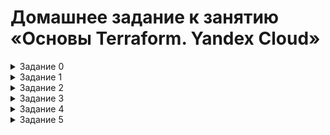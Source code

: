 # Домашнее задание к занятию «Основы Terraform. Yandex Cloud»

<details><summary>Задание 0</summary>


   Ознакомился с документацией к security-groups в Yandex Cloud.

</details>


<details><summary>Задание 1</summary>


   Ознакомился с документацией к security-groups в Yandex Cloud.

   1. Изучил файл variables.tf и переменные описанные в нем.
   2. Создал сервисный аккаунт **terraform** с ролью **editor**, создал авторизованный ключ и скачал файл **service_account_key_file.json**.
   3. Сгенерировал новый ssh-ключ и поместил его в качестве дефолтного для переменной **vms_ssh_root_key**.
   4. Инициализирал проект, выполнил код обнаружил синтаксическую ошибку: значение параметра **platform_id** было написано ошибочно через букву **"t"**; также версия платформы была недоступна в моей зоне. После исправления указанных ошибок, код выполнился и в облаке была создана ВМ с заданными параметрами
   5. Подключился к созданной ВМ по SSH используюя имя пользователя **ubuntu**, публичный ip-адрес и ранее сгенерированный ssh-ключ. Команда curl ifconfig.me вернула публичный ip-адрес ВМ.
   6. Использование парметров **preemptible = true** и **core_fraction=5** позволяет сэкномить бюджет во время обучения.

      
      ## Созданная ВМ в облаке
      
         ![](https://github.com/Granit16/terraform-hw-02/blob/main/screenshots/screen1_6_1.png)
      

      ## Вывод команды **curl** в консоле
      
         ![](https://github.com/Granit16/terraform-hw-02/blob/main/screenshots/screen1_6_2.png)

</details>

<details><summary>Задание 2</summary>

   Для ресурсов yandex_compute_image и yandex_compute_instance заменил хардкод-значения на переменные **vm_web_image_family**, **vm_web_vpc_name**, **vm_web_platform**, объявив их в файле variables.tf.
   Заполнил их default прежними значениями из main.tf.
   
Команада **terraform plan** выдала результат **No changes**.

</details>

<details><summary>Задание 3</summary>

  Создал в корне проекта файл 'vms_platform.tf' . Перенес в него переменные первой ВМ: **vm_web_instance_name** и **vm_web_planform**.

В файле main.tf создал вторую ВМ с именем "netology-develop-platform-db" , cores  = 2, memory = 2, core_fraction = 20, по аналогии с существующей.
Её переменные объявил в том же файле **vms_platform.tf**, но уже с префиксом vm_db_. Зону указал **ru-central1-b**

Применил изменения.
</details>

<details><summary>Задание 4</summary>

В файле **outputs.tf** создал output, содержащий: **instance_name**, **external_ip**, **fqdn** для каждой из ВМ.

Применил изменения.

 ![](https://github.com/Granit16/terraform-hw-02/blob/main/screenshots/screen4.png)
</details>

<details><summary>Задание 5</summary>

   Создал переменные **env** (list c одним значением) и **project** (list с двумя значениями)
   Описал в файле **locals.tf** в local-блоке имя каждой ВМ, использовал интерполяцию:
   
   ``name = "netology-${ var.env[i]}-platform-${ var.project[j] }"``


Замениk переменные внутри ресурса ВМ на созданные local-переменные и применил изменения

</details>


